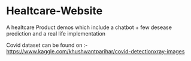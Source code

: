 # Healtcare-Website
A healtcare Product demos which include a chatbot + few desease prediction and a real life implementation 

Covid dataset can be found on :- https://www.kaggle.com/khushwantparihar/covid-detectionxray-images
